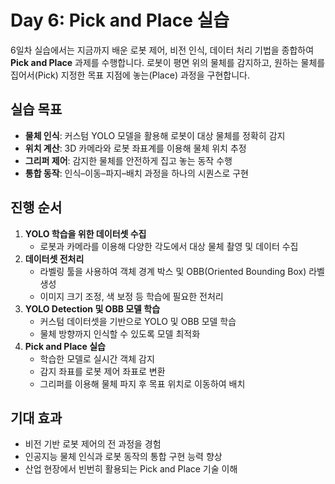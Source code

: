 # Day 6: Pick and Place 실습

6일차 실습에서는 지금까지 배운 로봇 제어, 비전 인식, 데이터 처리 기법을 종합하여 **Pick and Place** 과제를 수행합니다. 
로봇이 평면 위의 물체를 감지하고, 원하는 물체를 집어서(Pick) 지정한 목표 지점에 놓는(Place) 과정을 구현합니다.

## 실습 목표
- **물체 인식**: 커스텀 YOLO 모델을 활용해 로봇이 대상 물체를 정확히 감지
- **위치 계산**: 3D 카메라와 로봇 좌표계를 이용해 물체 위치 추정
- **그리퍼 제어**: 감지한 물체를 안전하게 집고 놓는 동작 수행
- **통합 동작**: 인식–이동–파지–배치 과정을 하나의 시퀀스로 구현

## 진행 순서
1. **YOLO 학습을 위한 데이터셋 수집**  
   - 로봇과 카메라를 이용해 다양한 각도에서 대상 물체 촬영 및 데이터 수집
2. **데이터셋 전처리**  
   - 라벨링 툴을 사용하여 객체 경계 박스 및 OBB(Oriented Bounding Box) 라벨 생성  
   - 이미지 크기 조정, 색 보정 등 학습에 필요한 전처리
3. **YOLO Detection 및 OBB 모델 학습**  
   - 커스텀 데이터셋을 기반으로 YOLO 및 OBB 모델 학습  
   - 물체 방향까지 인식할 수 있도록 모델 최적화
4. **Pick and Place 실습**  
   - 학습한 모델로 실시간 객체 감지  
   - 감지 좌표를 로봇 제어 좌표로 변환  
   - 그리퍼를 이용해 물체 파지 후 목표 위치로 이동하여 배치

## 기대 효과
- 비전 기반 로봇 제어의 전 과정을 경험
- 인공지능 물체 인식과 로봇 동작의 통합 구현 능력 향상
- 산업 현장에서 빈번히 활용되는 Pick and Place 기술 이해
